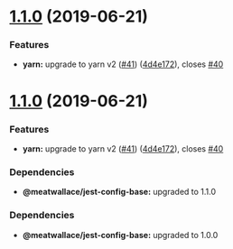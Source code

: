 # [1.1.0](https://github.com/meatwallace/foundations/compare/@meatwallace/eslint-config-base@1.0.1...@meatwallace/eslint-config-base@1.1.0) (2019-06-21)


### Features

* **yarn:** upgrade to yarn v2 ([#41](https://github.com/meatwallace/foundations/issues/41)) ([4d4e172](https://github.com/meatwallace/foundations/commit/4d4e172)), closes [#40](https://github.com/meatwallace/foundations/issues/40)

# [1.1.0](https://github.com/meatwallace/foundations/compare/@meatwallace/eslint-config-base@1.0.1...@meatwallace/eslint-config-base@1.1.0) (2019-06-21)


### Features

* **yarn:** upgrade to yarn v2 ([#41](https://github.com/meatwallace/foundations/issues/41)) ([4d4e172](https://github.com/meatwallace/foundations/commit/4d4e172)), closes [#40](https://github.com/meatwallace/foundations/issues/40)

### Dependencies

* **@meatwallace/jest-config-base:** upgraded to 1.1.0

### Dependencies

* **@meatwallace/jest-config-base:** upgraded to 1.0.0
